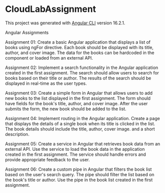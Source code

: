 # CloudLabAssignment

This project was generated with [Angular CLI](https://github.com/angular/angular-cli) version 16.2.1.

Angular Assignments

Assignment 01: Create a basic Angular application that displays a list of books using
ngFor directive. Each book should be displayed with its title, author, and cover image. The
data for the books can be hardcoded in the component or loaded from an external API.

Assignment 02: Implement a search functionality in the Angular application created in the
first assignment. The search should allow users to search for books based on their title or
author. The results of the search should be displayed in real-time as the user types.

Assignment 03: Create a simple form in Angular that allows users to add new books to the
list displayed in the first assignment. The form should have fields for the book's title,
author, and cover image. After the user submits the form, the new book should be added to
the list.

Assignment 04: Implement routing in the Angular application. Create a page that displays
the details of a single book when its title is clicked in the list. The book details should
include the title, author, cover image. and a short description.

Assignment 05: Create a service in Angular that retrieves book data from an external API.
Use the service to load the book data in the application created in the first assignment. The
service should handle errors and provide appropriate feedback to the user.

Assignment 06: Create a custom pipe in Angular that filters the book list based on the
user's search query. The pipe should filter the list based on the book's title or author. Use
the pipe in the book list created in the first assignment.

